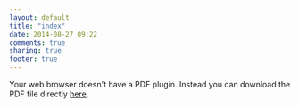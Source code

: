 ```yaml
---
layout: default
title: "index"
date: 2014-08-27 09:22
comments: true
sharing: true
footer: true
---
```

<div height=128px></div>
<object data="/assets/cv_10.pdf" width=100% height=800>

Your web browser doesn't have a PDF plugin.  Instead you can download the PDF 
file directly <a href="/assets/cv_10.pdf">here</a>.

</object>

